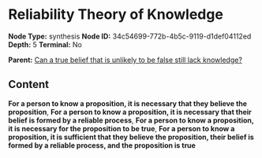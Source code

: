 # Reliability Theory of Knowledge

**Node Type:** synthesis
**Node ID:** 34c54699-772b-4b5c-9119-d1def04112ed
**Depth:** 5
**Terminal:** No

**Parent:** [Can a true belief that is unlikely to be false still lack knowledge?](can-a-true-belief-that-is-unlikely-to-be-false-still-lack-knowledge-antithesis-cb13cb46-f9a1-4647-90f6-d70cb4f8155f.md)

## Content

**For a person to know a proposition, it is necessary that they believe the proposition**, **For a person to know a proposition, it is necessary that their belief is formed by a reliable process**, **For a person to know a proposition, it is necessary for the proposition to be true**, **For a person to know a proposition, it is sufficient that they believe the proposition, their belief is formed by a reliable process, and the proposition is true**

